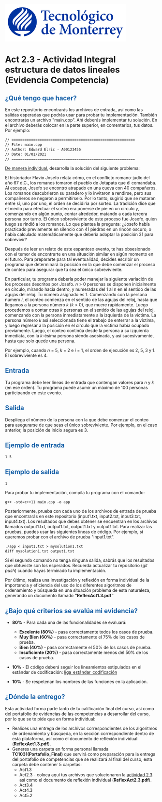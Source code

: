 ![Tec de Monterrey](images/logotecmty.png)
# Act 2.3 - Actividad Integral estructura de datos lineales (Evidencia Competencia)

## <span style="color: rgb(26, 99, 169);">¿Qué tengo que hacer?</span>
En este repositorio encontrarás los archivos de entrada, así como las salidas esperadas que podrás usar para probar tu implementación. También encontrarás un archivo "main.cpp". Ahí deberás implementar tu solución. En el archivo deberás colocar en la parte superior, en comentarios, tus datos. Por ejemplo:
```
// =========================================================
// File: main.cpp
// Author: Edward Elric - A00123456
// Date: 01/01/2021
// =========================================================
```
<span style="text-decoration: underline;">De manera individual</span>, desarrolla la solución del siguiente problema:

El historiador Flavio Josefo relata cómo, en el conflicto romano-judío del año 67 d.C., los romanos tomaron el pueblo de Jotapata que él comandaba. Al escapar, Josefo se encontró atrapado en una cueva con 40 compañeros. Los romanos descubrieron su paradero y lo invitaron a rendirse, pero sus compañeros se negaron a permitírselo. Por lo tanto, sugirió que se mataran entre sí, uno por uno, el orden se decidiría por sorteo. La tradición dice que el medio para efectuar el sorteo era ponerse de pie en un círculo y, comenzando en algún punto, contar alrededor, matando a cada tercera persona por turno. El único sobreviviente de este proceso fue Josefo, quien luego se rindió a los romanos. Lo que plantea la pregunta: ¿Josefo había practicado previamente en silencio con 41 piedras en un rincón oscuro, o había calculado matemáticamente que debería adoptar la posición 31 para sobrevivir?

Después de leer un relato de este espantoso evento, te has obsesionado con el temor de encontrarte en una situación similar en algún momento en el futuro. Para prepararte para tal eventualidad, decides escribir un programa que determinará la posición en la que debe comenzar el proceso de conteo para asegurar que tú sea el único sobreviviente.

En particular, tu programa debería poder manejar la siguiente variación de los procesos descritos por Josefo. *n* > 0 personas se disponen inicialmente en círculo, mirando hacia dentro, y numeradas del 1 al n en el sentido de las agujas del reloj. Tu número asignado es 1. Comenzando con la persona número *i*, el conteo comienza en el sentido de las agujas del reloj, hasta que llegamos a la persona número *k* (*k* > 0), que muere rápidamente. Luego procedemos a contar otras *k* personas en el sentido de las agujas del reloj, comenzando con la persona inmediatamente a la izquierda de la víctima. La persona número *k* así seleccionada tiene el trabajo de enterrar a la víctima, y luego regresar a la posición en el círculo que la víctima había ocupado previamente. Luego, el conteo continúa desde la persona a su izquierda inmediata, con la *k*-ésima persona siendo asesinada, y así sucesivamente, hasta que solo quede una persona.

Por ejemplo, cuando *n* = 5, *k* = 2 e *i* = 1, el orden de ejecución es 2, 5, 3 y 1. El sobreviviente es 4.

## <span style="color: rgb(26, 99, 169);">**Entrada**</span>
Tu programa debe leer líneas de entrada que contengan valores para *n* y *k* (en ese orden). Tu programa puede asumir un máximo de 100 personas participando en este evento.

## <span style="color: rgb(26, 99, 169);">**Salida**</span>
 Despliega el número de la persona con la que debe comenzar el conteo para asegurarse de que seas el único sobreviviente. Por ejemplo, en el caso anterior, la posición de inicio segura es 3.

## <span style="color: rgb(26, 99, 169);">**Ejemplo de entrada**</span>
```
1 5
```

## <span style="color: rgb(26, 99, 169);">**Ejemplo de salida**</span>
```
1
```

Para probar tu implementación, compila tu programa con el comando:
```
g++ -std=c++11 main.cpp -o app
```
Posteriormente, prueba con cada uno de los archivos de entrada de prueba que encontrarás en este repositorio (input1.txt, input2.txt, input3.txt, input4.txt). Los resultados que debes obtener se encuentran en los archivos llamados output1.txt, output1.txt, output1.txt y output1.txt. Para realizar las pruebas, puedes usar las siguientes líneas de código. Por ejemplo, si queremos probar con el archivo de prueba "input1.txt".
```
./app < input1.txt > mysolution1.txt
diff mysolution1.txt output1.txt
```
Si el segundo comando no tenga ninguna salida, sabrás que los resultados que obtuviste son los esperados. Recuerda actualizar tu repositorio (*git push*) cuando hayas terminado tu implementación.

Por último, realiza una investigación y reflexión en forma individual de la importancia y eficiencia del uso de los diferentes algoritmos de ordenamiento y búsqueda en una situación problema de esta naturaleza, generando un documento llamado **"ReflexAct1.3.pdf"**

## <span style="color: rgb(26, 99, 169);">**¿Bajo qué criterios se evalúa mi evidencia?**</span>

- **80%** - Para cada una de las funcionalidades se evaluará:

    - **Excelente (80%)** - pasa correctamente todos los casos de prueba.
    - **Muy Bien (60%)** - pasa correctamente el 75% de los casos de prueba.
    - **Bien (40%)** - pasa correctamente el 50% de los casos de prueba.
    - **Insuficiente (20%)** - pasa correctamente menos del 50% de los casos de prueba.


- **10%** - El código deberá seguir los lineamientos estipulados en el estándar de codificación: <span class="instructure_file_holder link_holder">[liga_estándar_codificación](estandar.pdf)</span>
- **10%** - Se respetenan los nombres de las funciones en la aplicación.

## <span style="color: rgb(26, 99, 169);">**¿Dónde la entrego?**</span>
Esta actividad forma parte tanto de tu calificación final del curso, así como del portafolio de evidencias de las competencias a desarrollar del curso, por lo que se te pide que en forma individual:
* Realices una entrega de  los archivos correspondientes de los algoritmos de ordenamiento y búsqueda, en la sección correspondiente dentro de esta plataforma, así como el documento de reflexión individual (**ReflexAct1.3.pdf**).
* Generes una carpeta en forma personal llamada **TC1031(Portafolio_Final)** que servirá como preparación para la entrega del portafolio de competencias que se realizará al final del curso, esta carpeta debe contener 5 carpetas:
    * Act1.3
    * Act2.3 - coloca aquí tus archivos que solucionaron la <span style="text-decoration: underline;">actividad 2.3</span> así como el documento de reflexión individual (**ReflexAct2.3.pdf**).
    * Act3.4
    * Act4.3
    * Act5.2
